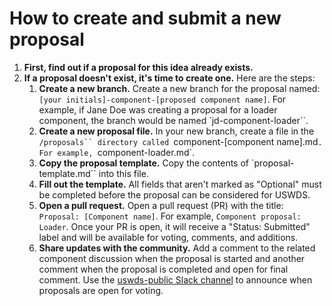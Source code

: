 # How to create and submit a new proposal

1. **First, find out if a proposal for this idea already exists.**
1. **If a proposal doesn't exist, it's time to create one.** Here are the steps:
    1. **Create a new branch.** Create a new branch for the proposal named: `[your initials]-component-[proposed component name]`. For example, if Jane Doe was creating a proposal for a loader component, the branch would be named `jd-component-loader``.
    1. **Create a new proposal file.** In your new branch, create a file in the `/proposals`` directory called `component-[component name].md`. For example, `component-loader.md`.
    1. **Copy the proposal template.** Copy the contents of `proposal-template.md`` into this file.
    1. **Fill out the template.** All fields that aren't marked as "Optional" must be completed before the proposal can be considered for USWDS.
    1. **Open a pull request.** Open a pull request (PR) with the title: `Proposal: [Component name]`. For example, `Component proposal: Loader`. Once your PR is open, it will receive a "Status: Submitted" label and will be available for voting, comments, and additions.
    1. **Share updates with the community.** Add a comment to the related component discussion when the proposal is started and another comment when the proposal is completed and open for final comment. Use the [uswds-public Slack channel](https://gsa-tts.slack.com/archives/C3F14AHSQ) to announce when proposals are open for voting.